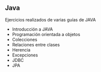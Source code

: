 ## Java
Ejercicios realizados de varias guías de JAVA
- Introducción a JAVA
- Programación orientada a objetos
- Colecciones
- Relaciones entre clases
- Herencia 
- Excepciones
- JDBC
- JPA
